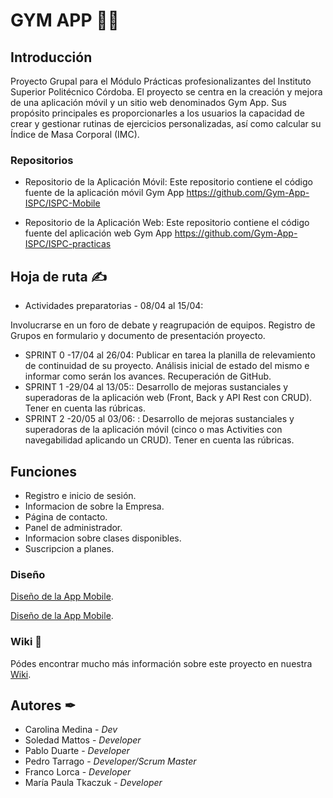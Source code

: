 # GYM APP 🏋️‍♀️

## Introducción

Proyecto Grupal para el Módulo Prácticas profesionalizantes del Instituto Superior Politécnico Córdoba. El proyecto se centra en la creación y mejora de una aplicación móvil y un sitio web denominados Gym App. Sus propósito principales es proporcionarles a los usuarios la capacidad de crear y gestionar rutinas de ejercicios personalizadas, así como calcular su Índice de Masa Corporal (IMC).

### Repositorios

* Repositorio de la Aplicación Móvil: Este repositorio contiene el código fuente de la aplicación móvil Gym App https://github.com/Gym-App-ISPC/ISPC-Mobile

* Repositorio de la Aplicación Web: Este repositorio contiene el código fuente del aplicación web Gym App https://github.com/Gym-App-ISPC/ISPC-practicas

## Hoja de ruta ✍
* Actividades preparatorias -  08/04 al 15/04: 

Involucrarse en un foro de debate y reagrupación de equipos.
Registro de Grupos en formulario y documento de presentación proyecto.  

* SPRINT 0 -17/04 al 26/04:  Publicar en tarea la planilla de relevamiento de continuidad de su proyecto. Análisis inicial de estado del mismo e informar como serán los avances. Recuperación de GitHub.
* SPRINT 1 -29/04 al 13/05:: Desarrollo de mejoras sustanciales y superadoras de la aplicación web (Front, Back y API Rest con CRUD). Tener en cuenta las rúbricas.
* SPRINT 2 -20/05 al 03/06: : Desarrollo de mejoras sustanciales y superadoras de la aplicación móvil (cinco o mas Activities con navegabilidad aplicando un CRUD). Tener en cuenta las rúbricas.

  
## Funciones
* Registro e inicio de sesión.
* Informacion de sobre la Empresa.
* Página de contacto.
* Panel de administrador.
* Informacion sobre clases disponibles.
* Suscripcion a planes.

### Diseño
[Diseño de la App Mobile](https://www.figma.com/design/Ffypd8dyo2iawkultBVTmE/Angel-Fit-%E2%80%93-A-Web-Kit-for-Gyms-or-Trainers-(Community)?node-id=0-1&t=nFSESMZbMtfXcqrU-0).

[Diseño de la App Mobile](https://www.figma.com/design/hDZKRtDLs86LMZCJbqkNIY/ISPC-MOBILE?node-id=0-1&t=1HWW42h9OZQwl4XN-0).

### Wiki 📜
Pódes encontrar mucho más información sobre este proyecto en nuestra [Wiki](https://github.com/Gym-App-ISPC/ISPC-practicas/wiki).

## Autores ✒
* Carolina Medina - _Dev_
* Soledad Mattos - _Developer_
* Pablo Duarte - _Developer_
* Pedro Tarrago - _Developer/Scrum Master_
* Franco Lorca - _Developer_
* María Paula Tkaczuk - _Developer_


